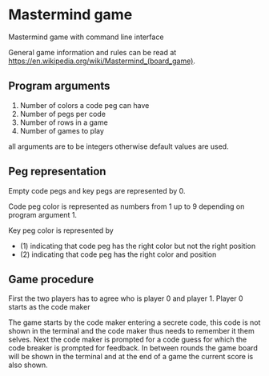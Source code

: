 # Mastermind game

Mastermind game with command line interface

General game information and rules can be read at https://en.wikipedia.org/wiki/Mastermind_(board_game).

## Program arguments

1. Number of colors a code peg can have
2. Number of pegs per code
3. Number of rows in a game  
4. Number of games to play

all arguments are to be integers otherwise default values are used.

## Peg representation

Empty code pegs and key pegs are represented by 0.

Code peg color is represented as numbers from 1 up to 9 depending on program argument 1.

Key peg color is represented by 

- (1) indicating that code peg has the right color but not the right position
- (2) indicating that code peg has the right color and position 

## Game procedure

First the two players has to agree who is player 0 and player 1. Player 0 starts as the code maker 

The game starts by the code maker entering a secrete code, this code is not shown in the terminal and the code maker thus needs to remember it them selves. Next the code maker is prompted for a code guess for which the code breaker is prompted for feedback. In between rounds the game board will be shown in the terminal and at the end of a game the current score is also shown.
